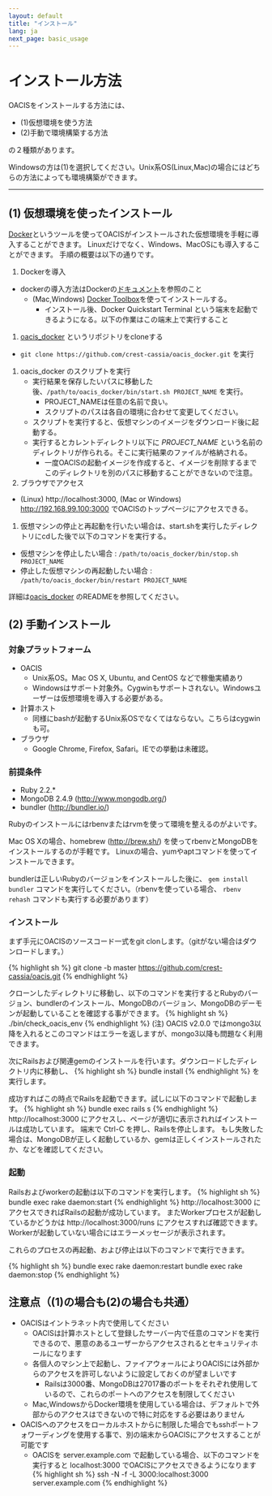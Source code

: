 ```yaml
---
layout: default
title: "インストール"
lang: ja
next_page: basic_usage
---
```


# インストール方法

OACISをインストールする方法には、

- (1)仮想環境を使う方法
- (2)手動で環境構築する方法
    
の２種類があります。

Windowsの方は(1)を選択してください。Unix系OS(Linux,Mac)の場合にはどちらの方法によっても環境構築ができます。

---

## (1) 仮想環境を使ったインストール

[Docker](https://www.docker.com/)というツールを使ってOACISがインストールされた仮想環境を手軽に導入することができます。
Linuxだけでなく、Windows、MacOSにも導入することができます。
手順の概要は以下の通りです。

1. Dockerを導入
  - dockerの導入方法はDockerの[ドキュメント](https://docs.docker.com/)を参照のこと
    - (Mac,Windows) [Docker Toolbox](https://www.docker.com/toolbox)を使ってインストールする。
        - インストール後、Docker Quickstart Terminal という端末を起動できるようになる。以下の作業はこの端末上で実行すること
1. [oacis_docker](https://github.com/crest-cassia/oacis_docker) というリポジトリをcloneする
  - `git clone https://github.com/crest-cassia/oacis_docker.git` を実行
1. oacis_docker のスクリプトを実行
    - 実行結果を保存したいパスに移動した後、`/path/to/oacis_docker/bin/start.sh PROJECT_NAME` を実行。
        - PROJECT_NAMEは任意の名前で良い。
        - スクリプトのパスは各自の環境に合わせて変更してください。
    - スクリプトを実行すると、仮想マシンのイメージをダウンロード後に起動する。
    - 実行するとカレントディレクトリ以下に *PROJECT_NAME* という名前のディレクトリが作られる。そこに実行結果のファイルが格納される。
        - 一度OACISの起動イメージを作成すると、イメージを削除するまでこのディレクトリを別のパスに移動することができないので注意。
1. ブラウザでアクセス
  - (Linux) http://localhost:3000, (Mac or Windows) http://192.168.99.100:3000 でOACISのトップページにアクセスできる。
1. 仮想マシンの停止と再起動を行いたい場合は、start.shを実行したディレクトリにcdした後で以下のコマンドを実行する。
  - 仮想マシンを停止したい場合 : `/path/to/oacis_docker/bin/stop.sh PROJECT_NAME`
  - 停止した仮想マシンの再起動したい場合 : `/path/to/oacis_docker/bin/restart PROJECT_NAME`

詳細は[oacis_docker](https://github.com/crest-cassia/oacis_docker) のREADMEを参照してください。

## (2) 手動インストール

### 対象プラットフォーム

- OACIS
    - Unix系OS。Mac OS X, Ubuntu, and CentOS などで稼働実績あり
    - Windowsはサポート対象外。Cygwinもサポートされない。Windowsユーザーは仮想環境を導入する必要がある。
- 計算ホスト
    - 同様にbashが起動するUnix系OSでなくてはならない。こちらはcygwinも可。
- ブラウザ
    - Google Chrome, Firefox, Safari。IEでの挙動は未確認。

### 前提条件

- Ruby 2.2.*
- MongoDB 2.4.9 (http://www.mongodb.org/)
- bundler (http://bundler.io/)

Rubyのインストールにはrbenvまたはrvmを使って環境を整えるのがよいです。

Mac OS Xの場合、homebrew (http://brew.sh/) を使ってrbenvとMongoDBをインストールするのが手軽です。
Linuxの場合、yumやaptコマンドを使ってインストールできます。

bundlerは正しいRubyのバージョンをインストールした後に、 `gem install bundler` コマンドを実行してください。（rbenvを使っている場合、 `rbenv rehash` コマンドも実行する必要があります）

### インストール

まず手元にOACISのソースコード一式をgit clonします。（gitがない場合はダウンロードします。）

{% highlight sh %}
git clone -b master https://github.com/crest-cassia/oacis.git
{% endhighlight %}

クローンしたディレクトリに移動し、以下のコマンドを実行するとRubyのバージョン、bundlerのインストール、MongoDBのバージョン、MongoDBのデーモンが起動していることを確認する事ができます。
{% highlight sh %}
./bin/check_oacis_env
{% endhighlight %}
(注) OACIS v2.0.0 ではmongo3以降を入れるとこのコマンドはエラーを返しますが、mongo3以降も問題なく利用できます。

次にRailsおよび関連gemのインストールを行います。ダウンロードしたディレクトリ内に移動し、
{% highlight sh %}
bundle install
{% endhighlight %}
を実行します。

成功すればこの時点でRailsを起動できます。試しに以下のコマンドで起動します。
{% highlight sh %}
bundle exec rails s
{% endhighlight %}
http://localhost:3000 にアクセスし、ページが適切に表示されればインストールは成功しています。
端末で Ctrl-C を押し、Railsを停止します。
もし失敗した場合は、MongoDBが正しく起動しているか、gemは正しくインストールされたか、などを確認してください。

### 起動

Railsおよびworkerの起動は以下のコマンドを実行します。
{% highlight sh %}
bundle exec rake daemon:start
{% endhighlight %}
http://localhost:3000 にアクセスできればRailsの起動が成功しています。
またWorkerプロセスが起動しているかどうかは http://localhost:3000/runs にアクセスすれば確認できます。
Workerが起動していない場合にはエラーメッセージが表示されます。

これらのプロセスの再起動、および停止は以下のコマンドで実行できます。

{% highlight sh %}
bundle exec rake daemon:restart
bundle exec rake daemon:stop
{% endhighlight %}

## 注意点（(1)の場合も(2)の場合も共通）

- OACISはイントラネット内で使用してください
  - OACISは計算ホストとして登録したサーバー内で任意のコマンドを実行できるので、悪意のあるユーザーからアクセスされるとセキュリティホールになります
  - 各個人のマシン上で起動し、ファイアウォールによりOACISには外部からのアクセスを許可しないように設定しておくのが望ましいです
    - Railsは3000番、MongoDBは27017番のポートをそれぞれ使用しているので、これらのポートへのアクセスを制限してください
  - Mac,WindowsからDocker環境を使用している場合は、デフォルトで外部からのアクセスはできないので特に対応をする必要はありません
- OACISへのアクセスをローカルホストからに制限した場合でもsshポートフォワーディングを使用する事で、別の端末からOACISにアクセスすることが可能です
  - OACISを server.example.com で起動している場合、以下のコマンドを実行すると localhost:3000 でOACISにアクセスできるようになります
{% highlight sh %}
ssh -N -f -L 3000:localhost:3000 server.example.com
{% endhighlight %}

